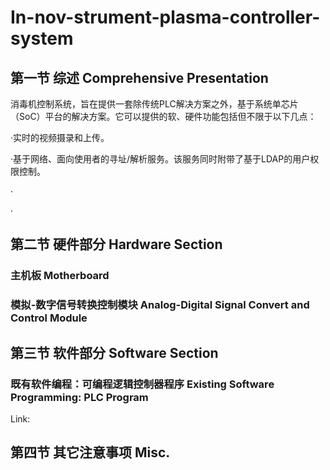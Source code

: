 # In-nov-strument-plasma-controller-system


## 第一节 综述 Comprehensive Presentation

消毒机控制系统，旨在提供一套除传统PLC解决方案之外，基于系统单芯片（SoC）平台的解决方案。它可以提供的软、硬件功能包括但不限于以下几点：

·实时的视频摄录和上传。

·基于网络、面向使用者的寻址/解析服务。该服务同时附带了基于LDAP的用户权限控制。

·

·


## 第二节 硬件部分 Hardware Section

### 主机板 Motherboard





### 模拟-数字信号转换控制模块 Analog-Digital Signal Convert and Control Module






## 第三节 软件部分 Software Section

### 既有软件编程：可编程逻辑控制器程序 Existing Software Programming: PLC Program

Link:









## 第四节 其它注意事项 Misc.




